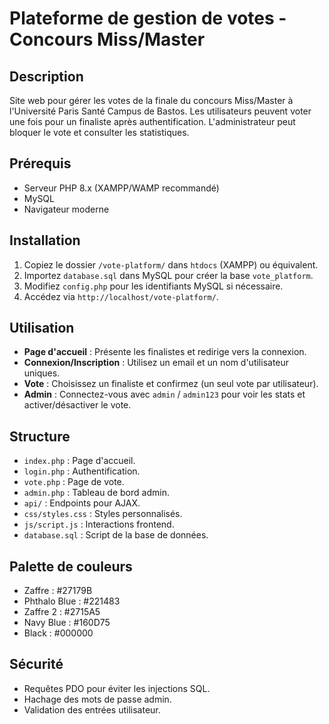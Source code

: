 # Plateforme de gestion de votes - Concours Miss/Master

## Description
Site web pour gérer les votes de la finale du concours Miss/Master à l'Université Paris Santé Campus de Bastos. Les utilisateurs peuvent voter une fois pour un finaliste après authentification. L'administrateur peut bloquer le vote et consulter les statistiques.

## Prérequis
- Serveur PHP 8.x (XAMPP/WAMP recommandé)
- MySQL
- Navigateur moderne

## Installation
1. Copiez le dossier `/vote-platform/` dans `htdocs` (XAMPP) ou équivalent.
2. Importez `database.sql` dans MySQL pour créer la base `vote_platform`.
3. Modifiez `config.php` pour les identifiants MySQL si nécessaire.
4. Accédez via `http://localhost/vote-platform/`.

## Utilisation
- **Page d'accueil** : Présente les finalistes et redirige vers la connexion.
- **Connexion/Inscription** : Utilisez un email et un nom d'utilisateur uniques.
- **Vote** : Choisissez un finaliste et confirmez (un seul vote par utilisateur).
- **Admin** : Connectez-vous avec `admin` / `admin123` pour voir les stats et activer/désactiver le vote.

## Structure
- `index.php` : Page d'accueil.
- `login.php` : Authentification.
- `vote.php` : Page de vote.
- `admin.php` : Tableau de bord admin.
- `api/` : Endpoints pour AJAX.
- `css/styles.css` : Styles personnalisés.
- `js/script.js` : Interactions frontend.
- `database.sql` : Script de la base de données.

## Palette de couleurs
- Zaffre : #27179B
- Phthalo Blue : #221483
- Zaffre 2 : #2715A5
- Navy Blue : #160D75
- Black : #000000

## Sécurité
- Requêtes PDO pour éviter les injections SQL.
- Hachage des mots de passe admin.
- Validation des entrées utilisateur.